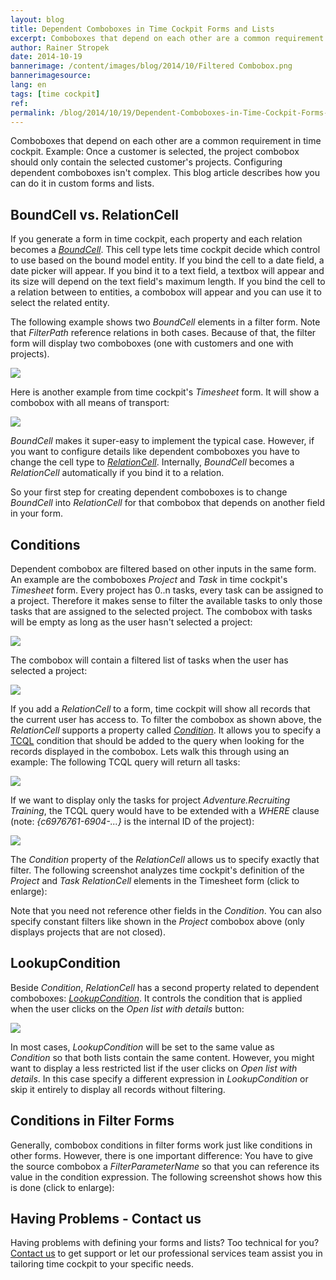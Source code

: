 ```yaml
---
layout: blog
title: Dependent Comboboxes in Time Cockpit Forms and Lists
excerpt: Comboboxes that depend on each other are a common requirement in time cockpit. Example -  Once a customer is selected, the project combobox should only contain the selected customer's projects. Configuring dependent comboboxes isn't complex. This blog article describes how you can do it in custom forms and lists.
author: Rainer Stropek
date: 2014-10-19
bannerimage: /content/images/blog/2014/10/Filtered Combobox.png
bannerimagesource: 
lang: en
tags: [time cockpit]
ref: 
permalink: /blog/2014/10/19/Dependent-Comboboxes-in-Time-Cockpit-Forms-and-Lists
---
```


<p>Comboboxes that depend on each other are a common requirement in time cockpit. Example: Once a customer is selected, the project combobox should only contain the selected customer's projects. Configuring dependent comboboxes isn't complex. This blog article describes how you can do it in custom forms and lists.</p><h2>BoundCell vs. RelationCell</h2><p>If you generate a form in time cockpit, each property and each relation becomes a <a href="http://help.timecockpit.com/?topic=html/f8066acc-858f-6f42-927d-41c3d81de7de.htm" target="_blank"><em>BoundCell</em></a>. This cell type lets time cockpit decide which control to use based on the bound model entity. If you bind the cell to a date field, a date picker will appear. If you bind it to a text field, a textbox will appear and its size will depend on the text field's maximum length. If you bind the cell to a relation between to entities, a combobox will appear and you can use it to select the related entity.</p><p>The following example shows two <em>BoundCell</em> elements in a filter form. Note that <em>FilterPath</em> reference relations in both cases. Because of that, the filter form will display two comboboxes (one with customers and one with projects).</p><p>
  <img src="{{site.baseurl}}/content/images/blog/2014/10/BoundCell.png" />
</p><p>Here is another example from time cockpit's <em>Timesheet</em> form. It will show a combobox with all means of transport:</p><p>
  <img src="{{site.baseurl}}/content/images/blog/2014/10/BoundCell2.png" />
</p><p>
  <em>BoundCell</em> makes it super-easy to implement the typical case. However, if you want to configure details like dependent comboboxes you have to change the cell type to <a href="http://help.timecockpit.com/?topic=html/0bc0dca0-3146-0767-90a6-7b6eb5d4ee86.htm" target="_blank"><em>RelationCell</em></a>. Internally, <em>BoundCell</em> becomes a <em>RelationCell</em> automatically if you bind it to a relation.</p><p class="showcase">So your first step for creating dependent comboboxes is to change <em>BoundCell</em> into <em>RelationCell</em> for that combobox that depends on another field in your form.</p><h2>Conditions</h2><p>Dependent combobox are filtered based on other inputs in the same form. An example are the comboboxes <em>Project</em> and <em>Task</em> in time cockpit's <em>Timesheet</em> form. Every project has 0..n tasks, every task can be assigned to a project. Therefore it makes sense to filter the available tasks to only those tasks that are assigned to the selected project. The combobox with tasks will be empty as long as the user hasn't selected a project:</p><p>
  <img src="{{site.baseurl}}/content/images/blog/2014/10/EmptyCombobox.png" />
</p><p>The combobox will contain a filtered list of tasks when the user has selected a project:</p><p>
  <img src="{{site.baseurl}}/content/images/blog/2014/10/Filtered Combobox.png" />
</p><p>If you add a <em>RelationCell</em> to a form, time cockpit will show all records that the current user has access to. To filter the combobox as shown above, the <em>RelationCell</em> supports a property called <a href="http://help.timecockpit.com/?topic=html/2faf2106-d425-353f-4066-5072a25c81cf.htm" target="_blank"><em>Condition</em></a>. It allows you to specify a <a href="http://help.timecockpit.com/?topic=html/90177304-8489-4e9b-9c55-4e92533f3f9c.htm" target="_blank">TCQL</a> condition that should be added to the query when looking for the records displayed in the combobox. Lets walk this through using an example: The following TCQL query will return all tasks:</p><p>
  <img src="{{site.baseurl}}/content/images/blog/2014/10/AllTasksTcql.png" />
</p><p>If we want to display only the tasks for project <em>Adventure.Recruiting Training</em>, the TCQL query would have to be extended with a <em>WHERE</em> clause (note: <em>{c6976761-6904-...}</em> is the internal ID of the project):</p><p>
  <img src="{{site.baseurl}}/content/images/blog/2014/10/FilteredTasks.png" />
</p><p>The <em>Condition</em> property of the <em>RelationCell</em> allows us to specify exactly that filter. The following screenshot analyzes time cockpit's definition of the <em>Project</em> and <em>Task RelationCell</em> elements in the Timesheet form (click to enlarge):</p><function name="Composite.Media.ImageGallery.Slimbox2">
  <param name="MediaImage" value="MediaArchive:8b57d170-e0e5-4bcf-b60b-9869c1ef4f2f" />
  <param name="ThumbnailMaxWidth" value="800" />
  <param name="ThumbnailMaxHeight" value="800" />
  <param name="ImageMaxWidth" value="1280" />
  <param name="ImageMaxHeight" value="1024" />
</function><p class="showcase">Note that you need not reference other fields in the <em>Condition</em>. You can also specify constant filters like shown in the <em>Project</em> combobox above (only displays projects that are not closed).</p><h2>LookupCondition</h2><p>Beside <em>Condition</em>, <em>RelationCell</em> has a second property related to dependent comboboxes: <a href="http://help.timecockpit.com/?topic=html/76a72992-5a69-d274-506a-05a33cf14494.htm" target="_blank"><em>LookupCondition</em></a>. It controls the condition that is applied when the user clicks on the <em>Open list with details</em> button:</p><p>
  <img src="{{site.baseurl}}/content/images/blog/2014/10/ListDetails.png" />
</p><p>In most cases, <em>LookupCondition</em> will be set to the same value as <em>Condition</em> so that both lists contain the same content. However, you might want to display a less restricted list if the user clicks on <em>Open list with details</em>. In this case specify a different expression in <em>LookupCondition</em> or skip it entirely to display all records without filtering.</p><h2>Conditions in Filter Forms</h2><p>Generally, combobox conditions in filter forms work just like conditions in other forms. However, there is one important difference: You have to give the source combobox a <em>FilterParameterName</em> so that you can reference its value in the condition expression. The following screenshot shows how this is done (click to enlarge):</p><function name="Composite.Media.ImageGallery.Slimbox2">
  <param name="MediaImage" value="MediaArchive:b2f62bfe-c4d9-4fec-93a2-9e10b80752c7" />
  <param name="ThumbnailMaxWidth" value="800" />
  <param name="ThumbnailMaxHeight" value="800" />
  <param name="ImageMaxWidth" value="1280" />
  <param name="ImageMaxHeight" value="1024" />
</function><h2>Having Problems - Contact us</h2><p>Having problems with defining your forms and lists? Too technical for you? <a href="http://www.timecockpit.com/help-support/contact-us" target="_blank">Contact us</a> to get support or let our professional services team assist you in tailoring time cockpit to your specific needs.</p>